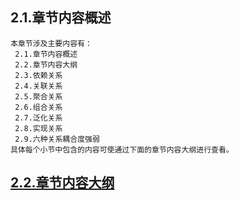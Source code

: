 
## 2.1.章节内容概述
    本章节涉及主要内容有：
     2.1.章节内容概述
     2.2.章节内容大纲
     2.3.依赖关系
     2.4.关联关系
     2.5.聚合关系
     2.6.组合关系
     2.7.泛化关系
     2.8.实现关系
     2.9.六种关系耦合度强弱
	具体每个小节中包含的内容可使通过下面的章节内容大纲进行查看。

## <a href="/enhance/markmap/general/designpattern/designpattern-java/chapter/designpattern-java-outline5-chapter2.html" target="_blank">2.2.章节内容大纲</a>

<Markmap localtion="/enhance/markmap/general/designpattern/designpattern-java/chapter/designpattern-java-outline5-chapter2.html" height="500rem"/>


